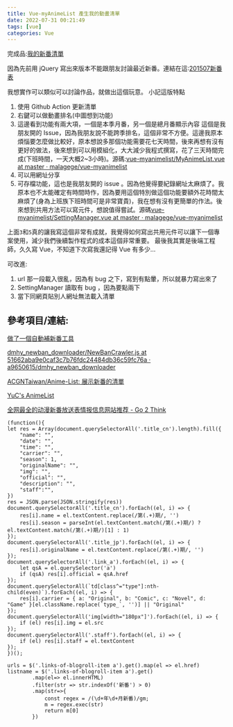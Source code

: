 ```yaml
---
title: Vue-myAnimeList 產生我的動畫清單
date: 2022-07-31 00:21:49
tags: [vue]
categories: Vue
---
```


完成品:[我的新番清單](https://malagege.github.io/vue-myanimelist/)

因為先前用 jQuery 寫出來版本不能跟朋友討論最近新番。連結在這:[201507新番表](http://malagege.github.io/generator-myanimelist/)

我想實作可以類似可以討論作品，就做出這個玩意。
小記這版特點
1. 使用 Github Action 更新清單
2. 右鍵可以做動畫排名(中圖想到功能)
3. 這邊看到功能有兩大項，一個是本季月番，另一個是總月番顯示內容
這個是我朋友開的 Issue，因為我朋友說不能跨季排名，這個非常不方便。這邊我原本煩惱要怎麼做比較好，原本想說多那個功能需要花七天時間，後來再想有沒有更好的做法，後來想到可以用模組化，大大減少我程式撰寫，花了三天時間完成(下班時間，一天大概2~3小時)。源碼:[vue-myanimelist/MyAnimeList.vue at master · malagege/vue-myanimelist](https://github.com/malagege/vue-myanimelist/blob/master/src/components/MyAnimeList.vue)
4. 可以用網址分享
5. 可存檔功能，這也是我朋友開的 issue 。因為他覺得要紀錄網址太麻煩了。我原本也不太能確定有時間時作，因為要用這個特別做這個功能要額外花時間太麻煩了(身為上班族下班時間可是非常寶貴)，我在想有沒有更簡單的作法。後來想到共用方法可以寫元件，想說值得嘗試。源碼[vue-myanimelist/SettingManager.vue at master · malagege/vue-myanimelist](https://github.com/malagege/vue-myanimelist/blob/master/src/components/SettingManager.vue)

上面`3`和`5`真的讓我寫這個非常有成就，我覺得如何寫出共用元件可以讓下一個專案使用，減少我們後續製作程式的成本這個非常重要。
最後我其實是後端工程師，久久寫 Vue，不知道下次寫我還記得 Vue 有多少...

可改進:

1. url 那一段載入很亂，因為有 bug 之下，寫到有點暈，所以就暴力寫出來了
2. SettingManager 讀取有 bug ，因為要點兩下
3. 當下同網頁貼別人網址無法載入清單



<!--more-->

## 參考項目/連結:
[做了一個自動補新番工具](https://blog.bgpsekai.club/newban-auto-downloader-intro/)

[dmhy_newban_downloader/NewBanCrawler.js at 51662aba9e0caf3c7b76fdc24484db36c59fc76a · a9650615/dmhy_newban_downloader](https://github.com/a9650615/dmhy_newban_downloader/blob/51662aba9e0caf3c7b76fdc24484db36c59fc76a/src/lib/NewBanCrawler.js#L32)


[ACGNTaiwan/Anime-List: 展示新番的清單](https://github.com/ACGNTaiwan/Anime-List)


[YuC's AnimeList](https://yuc.wiki/)


[全网最全的动漫新番放送表情报信息网站推荐 - Go 2 Think](https://go2think.com/bangumi-animelist/)

```javascript=
(function(){
let res = Array(document.querySelectorAll('.title_cn').length).fill({
    "name": "",
    "date": "",
    "time": "",
    "carrier": "",
    "season": 1,
    "originalName": "",
    "img": "",
    "official": "",
    "description": "",
    "staff":"",
})
res = JSON.parse(JSON.stringify(res))
document.querySelectorAll('.title_cn').forEach((el, i) => {
    res[i].name = el.textContent.replace(/第(.+)期/, '')
    res[i].season = parseInt(el.textContent.match(/第(.+)期/) ? el.textContent.match(/第(.+)期/)[1] : 1)
});
document.querySelectorAll('.title_jp').forEach((el, i) => {
    res[i].originalName = el.textContent.replace(/第(.+)期/, '')
});
document.querySelectorAll('.link_a').forEach((el, i) => {
    let qsA = el.querySelector('a')
    if (qsA) res[i].official = qsA.href
});
document.querySelectorAll(`td[class^="type"]:nth-child(even)`).forEach((el, i) => {
    res[i].carrier = { a: "Original", b: "Comic", c: "Novel", d: "Game" }[el.className.replace(`type_`, '')] || "Original"
});
document.querySelectorAll('img[width="180px"]').forEach((el, i) => {
    if (el) res[i].img = el.src
});
document.querySelectorAll('.staff').forEach((el, i) => {
    if (el) res[i].staff = el.textContent
});
})();
```



```javascript=
urls = $('.links-of-blogroll-item a').get().map(el => el.href)
listname = $('.links-of-blogroll-item a').get()
        .map(el=> el.innerHTML)
        .filter(str => str.indexOf('新番') > 0)
        .map(str=>{
            const regex = /(\d+年\d+月新番)/gm;
            m = regex.exec(str)
            return m[0]
        })

```